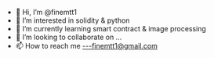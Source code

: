 - 👋 Hi, I’m @finemtt1
- 👀 I’m interested in solidity & python
- 🌱 I’m currently learning smart contract & image processing
- 💞️ I’m looking to collaborate on ...
- 📫 How to reach me ---finemtt1@gmail.com

<!---
finemtt1/finemtt1 is a ✨ special ✨ repository because its `README.md` (this file) appears on your GitHub profile.
You can click the Preview link to take a look at your changes.
--->
